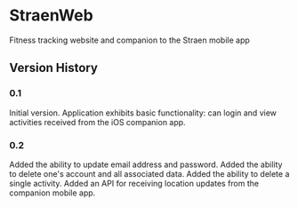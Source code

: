 # StraenWeb
Fitness tracking website and companion to the Straen mobile app

## Version History

### 0.1

Initial version. Application exhibits basic functionality: can login and view activities received from the iOS companion app.

### 0.2

Added the ability to update email address and password.
Added the ability to delete one's account and all associated data.
Added the ability to delete a single activity.
Added an API for receiving location updates from the companion mobile app.
